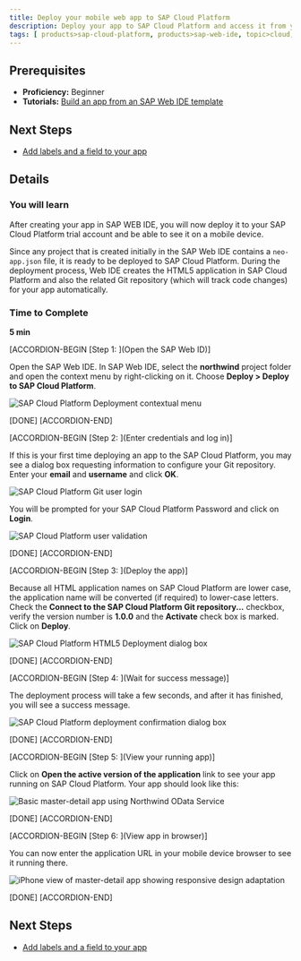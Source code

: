 ```yaml
---
title: Deploy your mobile web app to SAP Cloud Platform
description: Deploy your app to SAP Cloud Platform and access it from your desktop and mobile devices
tags: [ products>sap-cloud-platform, products>sap-web-ide, topic>cloud, topic>mobile, topic>odata, topic>html5, tutorial>beginner ]
---
```

## Prerequisites
- **Proficiency:** Beginner
- **Tutorials:** [Build an app from an SAP Web IDE template](http://www.sap.com/developer/tutorials/hcp-template-mobile-web-app.html)

## Next Steps
- [Add labels and a field to your app](http://www.sap.com/developer/tutorials/hcp-webide-add-labels-field.html)

## Details

### You will learn
After creating your app in SAP WEB IDE, you will now deploy it to your SAP Cloud Platform trial account and be able to see it on a mobile device.

Since any project that is created initially in the SAP Web IDE contains a `neo-app.json` file, it is ready to be deployed to SAP Cloud Platform. During the deployment process, Web IDE creates the HTML5 application in SAP Cloud Platform and also the related Git repository (which will track code changes) for your app automatically.

### Time to Complete
**5 min**


[ACCORDION-BEGIN [Step 1: ](Open the SAP Web ID)]

Open the SAP Web IDE. In SAP Web IDE, select the **northwind** project folder and open the context menu by right-clicking on it. Choose **Deploy > Deploy to SAP Cloud Platform**.

![SAP Cloud Platform Deployment contextual menu](https://raw.githubusercontent.com/SAPDocuments/Tutorials/master/tutorials/hcp-deploy-mobile-web-app/mob1-3_2.png)

[DONE]
[ACCORDION-END]

[ACCORDION-BEGIN [Step 2: ](Enter credentials and log in)]

If this is your first time deploying an app to the SAP Cloud Platform, you may see a dialog box requesting information to configure your Git repository. Enter your **email** and **username** and click **OK**.

![SAP Cloud Platform Git user login](https://raw.githubusercontent.com/SAPDocuments/Tutorials/master/tutorials/hcp-deploy-mobile-web-app/mob1-3_3.png)


You will be prompted for your SAP Cloud Platform Password and click on **Login**.

![SAP Cloud Platform user validation](https://raw.githubusercontent.com/SAPDocuments/Tutorials/master/tutorials/hcp-deploy-mobile-web-app/mob1-3_4.png)

[DONE]
[ACCORDION-END]

[ACCORDION-BEGIN [Step 3: ](Deploy the app)]

Because all HTML application names on SAP Cloud Platform are lower case, the application name will be converted (if required) to lower-case letters. Check the **Connect to the SAP Cloud Platform Git repository...** checkbox, verify the version number is **1.0.0** and the **Activate** check box is marked. Click on **Deploy**.

![SAP Cloud Platform HTML5 Deployment dialog box](https://raw.githubusercontent.com/SAPDocuments/Tutorials/master/tutorials/hcp-deploy-mobile-web-app/mob1-3_5.png)

[DONE]
[ACCORDION-END]

[ACCORDION-BEGIN [Step 4: ](Wait for success message)]

The deployment process will take a few seconds, and after it has finished, you will see a success message.

![SAP Cloud Platform deployment confirmation dialog box](https://raw.githubusercontent.com/SAPDocuments/Tutorials/master/tutorials/hcp-deploy-mobile-web-app/mob1-3_6.png)

[DONE]
[ACCORDION-END]

[ACCORDION-BEGIN [Step 5: ](View your running app)]

Click on **Open the active version of the application** link to see your app running on SAP Cloud Platform. Your app should look like this:

![Basic master-detail app using Northwind OData Service](https://raw.githubusercontent.com/SAPDocuments/Tutorials/master/tutorials/hcp-deploy-mobile-web-app/mob1-3_7.png)

[DONE]
[ACCORDION-END]

[ACCORDION-BEGIN [Step 6: ](View app in browser)]

You can now enter the application URL in your mobile device browser to see it running there.

![iPhone view of master-detail app showing responsive design adaptation](https://raw.githubusercontent.com/SAPDocuments/Tutorials/master/tutorials/hcp-deploy-mobile-web-app/mob1-3_8.png)

[DONE]
[ACCORDION-END]



## Next Steps
- [Add labels and a field to your app](http://www.sap.com/developer/tutorials/hcp-webide-add-labels-field.html)
